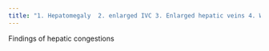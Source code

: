```yaml
---
title: "1. Hepatomegaly  2. enlarged IVC 3. Enlarged hepatic veins 4. W shaped apearance to hepatic vein doppler spectrum./ 5. Portal vein pulsatility."
---
```

Findings of hepatic congestions

